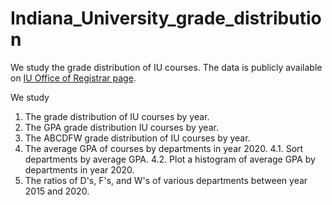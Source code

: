 # Indiana_University_grade_distribution

We study the grade distribution of IU courses. The data is publicly available on [IU Office of Registrar page](https://gradedistribution.registrar.indiana.edu/content/index.php).

We study
1. The grade distribution of IU courses by year.
2. The GPA grade distribution IU courses by year.
3. The ABCDFW grade distribution of IU courses by year.
4. The average GPA of courses by departments in year 2020.
  4.1. Sort departments by average GPA.
  4.2. Plot a histogram of average GPA by departments in year 2020.
5. The ratios of D's, F's, and W's of various departments between year 2015 and 2020.
